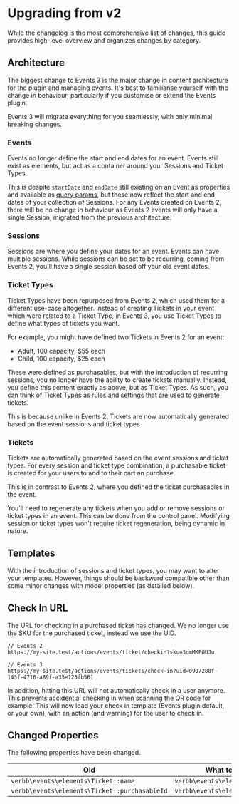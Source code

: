 # Upgrading from v2
While the [changelog](https://github.com/verbb/events/blob/craft-5/CHANGELOG.md) is the most comprehensive list of changes, this guide provides high-level overview and organizes changes by category.

## Architecture
The biggest change to Events 3 is the major change in content architecture for the plugin and managing events. It's best to familiarise yourself with the change in behaviour, particularly if you customise or extend the Events plugin.

Events 3 will migrate everything for you seamlessly, with only minimal breaking changes.

### Events
Events no longer define the start and end dates for an event. Events still exist as elements, but act as a container around your Sessions and Ticket Types.

This is despite `startDate` and `endDate` still existing on an Event as properties and available as [query params](docs:getting-elements/event-queries), but these now reflect the start and end dates of your collection of Sessions. For any Events created on Events 2, there will be no change in behaviour as Events 2 events will only have a single Session, migrated from the previous architecture.

### Sessions
Sessions are where you define your dates for an event. Events can have multiple sessions. While sessions can be set to be recurring, coming from Events 2, you'll have a single session based off your old event dates.

### Ticket Types
Ticket Types have been repurposed from Events 2, which used them for a different use-case altogether. Instead of creating Tickets in your event which were related to a Ticket Type, in Events 3, you use Ticket Types to define what types of tickets you want.

For example, you might have defined two Tickets in Events 2 for an event:
- Adult, 100 capacity, $55 each
- Child, 100 capacity, $25 each

These were defined as purchasables, but with the introduction of recurring sessions, you no longer have the ability to create tickets manually. Instead, you define this content exactly as above, but as Ticket Types. As such, you can think of Ticket Types as rules and settings that are used to generate tickets.

This is because unlike in Events 2, Tickets are now automatically generated based on the event sessions and ticket types.

### Tickets
Tickets are automatically generated based on the event sessions and ticket types. For every session and ticket type combination, a purchasable ticket is created for your users to add to their cart an purchase.

This is in contrast to Events 2, where you defined the ticket purchasables in the event.

You'll need to regenerate any tickets when you add or remove sessions or ticket types in an event. This can be done from the control panel. Modifying session or ticket types won't require ticket regeneration, being dynamic in nature.

## Templates
With the introduction of sessions and ticket types, you may want to alter your templates. However, things should be backward compatible other than some minor changes with model properties (as detailed below).

## Check In URL
The URL for checking in a purchased ticket has changed. We no longer use the SKU for the purchased ticket, instead we use the UID.

```
// Events 2
https://my-site.test/actions/events/ticket/checkin?sku=3dmMKPGUJu

// Events 3
https://my-site.test/actions/events/tickets/check-in?uid=0907288f-143f-4716-a89f-a35e125fb561
```

In addition, hitting this URL will not automatically check in a user anymore. This prevents accidential checking in when scanning the QR code for example. This will now load your check in template (Events plugin default, or your own), with an action (and warning) for the user to check in.

## Changed Properties
The following properties have been changed.

Old | What to do instead
--- | ---
| `verbb\events\elements\Ticket::name` | `verbb\events\elements\Ticket::title`
| `verbb\events\elements\Ticket::purchasableId` | `verbb\events\elements\Ticket::id`
